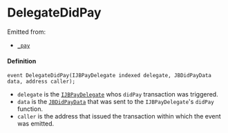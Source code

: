 # DelegateDidPay

Emitted from:

* [`_pay`](/v4/deprecated/v3/deprecated/or-payment-terminals/or-abstract/jbpayoutredemptionpaymentterminal/write/-_pay.md)

#### Definition

```
event DelegateDidPay(IJBPayDelegate indexed delegate, JBDidPayData data, address caller);
```

* `delegate` is the [`IJBPayDelegate`](/v4/deprecated/v3/api/interfaces/ijbpaydelegate.md) whos `didPay` transaction was triggered.
* `data` is the [`JBDidPayData`](/v4/deprecated/v3/api/data-structures/jbdidpaydata.md) that was sent to the `IJBPayDelegate`'s `didPay` function.
* `caller` is the address that issued the transaction within which the event was emitted.
